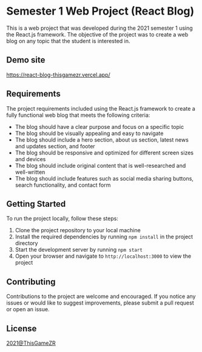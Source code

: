# Semester 1 Web Project (React Blog)

This is a web project that was developed during the 2021 semester 1 using the React.js framework. The objective of the project was to create a web blog on any topic that the student is interested in.

## Demo site

https://react-blog-thisgamezr.vercel.app/

## Requirements

The project requirements included using the React.js framework to create a fully functional web blog that meets the following criteria:

- The blog should have a clear purpose and focus on a specific topic
- The blog should be visually appealing and easy to navigate
- The blog should include a hero section, about us section, latest news and updates section, and footer
- The blog should be responsive and optimized for different screen sizes and devices
- The blog should include original content that is well-researched and well-written
- The blog should include features such as social media sharing buttons, search functionality, and contact form

## Getting Started

To run the project locally, follow these steps:

1. Clone the project repository to your local machine
2. Install the required dependencies by running `npm install` in the project directory
3. Start the development server by running `npm start`
4. Open your browser and navigate to `http://localhost:3000` to view the project

## Contributing

Contributions to the project are welcome and encouraged. If you notice any issues or would like to suggest improvements, please submit a pull request or open an issue.

## License

[2021@ThisGameZR](https://github.com/ThisGameZR)
